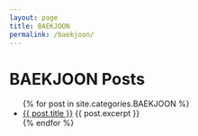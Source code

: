 ```yaml
---
layout: page
title: BAEKJOON
permalink: /baekjoon/
---
```


<h1>BAEKJOON Posts</h1>

<ul>
{% for post in site.categories.BAEKJOON %}
  <li>
    <a href="{{ post.url }}">{{ post.title }}</a>
    {{ post.excerpt }}
  </li>
{% endfor %}
</ul>
